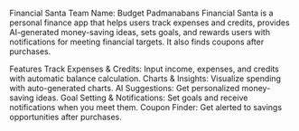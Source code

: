 Financial Santa
Team Name: Budget Padmanabans
Financial Santa is a personal finance app that helps users track expenses and credits, provides AI-generated money-saving ideas, sets goals, and rewards users with notifications for meeting financial targets. It also finds coupons after purchases.

Features
Track Expenses & Credits: Input income, expenses, and credits with automatic balance calculation.
Charts & Insights: Visualize spending with auto-generated charts.
AI Suggestions: Get personalized money-saving ideas.
Goal Setting & Notifications: Set goals and receive notifications when you meet them.
Coupon Finder: Get alerted to savings opportunities after purchases.
